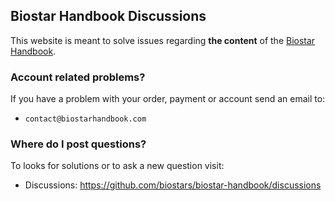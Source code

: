 ## Biostar Handbook Discussions

This website is meant to solve issues regarding **the content** of the [Biostar Handbook][book].


### Account related problems?

If you have a problem with your order, payment or account send an email to: 

* `contact@biostarhandbook.com`

### Where do I post questions?

To looks for solutions or to ask a new question visit:

* Discussions: <https://github.com/biostars/biostar-handbook/discussions>

[book]: https://www.biostarhandbook.com/
[pull]: https://help.github.com/articles/about-pull-requests/
